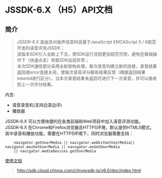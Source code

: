 JSSDK-6.X （H5）API文档
===================

简介
--

> JSSDK-6.X 是由苏州驰声信息科技基于JavaScript EMCAScript 5 / 6规范开发的语音评测JSSDK；  
> 该版本SDK引入全新上下文，使SDK运行流程更加规范可控，避免在极端操作下（快速点击）导致SDK出现异常；  
> 本次SDK通信部分采用全新架构处理，每次录音均建立新的连接，录音结果返回或error连接关闭，使每次录音评分都有结果反馈（根据返回结果tokenId进行区分）。当本次录音结果未返回可进行下一次录音，并可以接收到上一次评分结果。

内含:

*   语音录音机(支持边录边评)
*   播放器

JSSDK-6.X 可以方便快捷的在各类前端和Web项目中加入语音评测功能。  
JSSDK-6.X 在Chrome和Firefox浏览器且HTTPS环境，默认提供HTML5模式。  
其中录音和播放功能，需要在HTTPS环境下，同时浏览器需要支持：

        navigator.getUserMedia || navigator.webkitGetUserMedia|| navigator.mozGetUserMedia || navigator.msGetUserMedia
        || navigator.mediaDevices.getUserMedia


[使用文档](http://sdk.cloud.chivox.com/chivoxsdk-js/v6.0/doc/index.html) 
> http://sdk.cloud.chivox.com/chivoxsdk-js/v6.0/doc/index.html